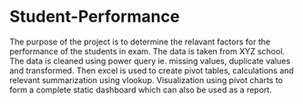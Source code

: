 # Student-Performance
The purpose of the project is to determine the relavant factors for the performance of the students in exam.
The data is taken from XYZ school.
The data is cleaned using power query ie. missing values, duplicate values and transformed.
Then excel is used to create pivot tables, calculations and relevant summarization using vlookup.
Visualization using pivot charts to form a complete static dashboard which can also be used as a report.
